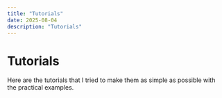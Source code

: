```yaml
---
title: "Tutorials"
date: 2025-08-04
description: "Tutorials"
---
```


# Tutorials

Here are the tutorials that I tried to make them as simple as possible
with the practical examples.